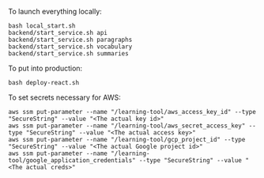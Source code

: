 To launch everything locally:

```shell
bash local_start.sh
backend/start_service.sh api
backend/start_service.sh paragraphs
backend/start_service.sh vocabulary
backend/start_service.sh summaries
```

To put into production:

```shell
bash deploy-react.sh
```

To set secrets necessary for AWS:
```shell
aws ssm put-parameter --name "/learning-tool/aws_access_key_id" --type "SecureString" --value "<The actual key id>"
aws ssm put-parameter --name "/learning-tool/aws_secret_access_key" --type "SecureString" --value "<The actual access key>"
aws ssm put-parameter --name "/learning-tool/gcp_project_id" --type "SecureString" --value "<The actual Google project id>"
aws ssm put-parameter --name "/learning-tool/google_application_credentials" --type "SecureString" --value "<The actual creds>"
```
